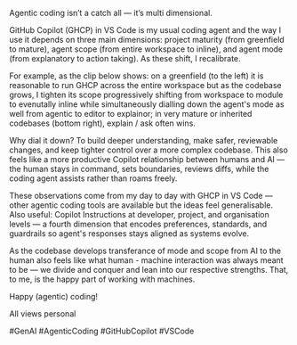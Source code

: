 Agentic coding isn’t a catch all — it’s multi dimensional.

GitHub Copilot (GHCP) in VS Code is my usual coding agent and the way I use it depends on three main dimensions:  project maturity (from greenfield to mature), agent scope (from entire workspace to inline), and agent mode (from explanatory to action taking). As these shift, I recalibrate. 

For example, as the clip below shows: on a greenfield (to the left) it is reasonable to run GHCP across the entire workspace but as the codebase grows, I tighten its scope progressively shifting from workspace to module to evenutally inline while simultaneously dialling down the agent's mode  as well from agentic to editor to explainor; in very mature or inherited codebases (bottom right), explain / ask often wins.

Why dial it down? To build deeper understanding, make safer, reviewable changes, and keep tighter control over a more complex codebase. This also feels like a more productive Copilot relationship between humans and AI — the human stays in command, sets boundaries, reviews diffs, while the coding agent assists rather than roams freely.

These observations come from my day to day with GHCP in VS Code — other agentic coding tools are available but the ideas feel generalisable. Also useful: Copilot Instructions at developer, project, and organisation levels — a fourth dimension that encodes preferences, standards, and guardrails so agent's responses stays aligned as systems evolve.

As the codebase develops transferance of mode and scope from AI to the human also feels like what human - machine interaction was always meant to be — we divide and conquer and lean into our respective strengths. That, to me, is the happy part of working with machines.

Happy (agentic) coding! 

All views personal 

#GenAI #AgenticCoding #GitHubCopilot #VSCode